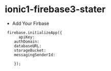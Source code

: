 # ionic1-firebase3-stater

- Add Your Firbase 
```
 firebase.initializeApp({
      apiKey:  
    authDomain: 
    databaseURL:  
    storageBucket:  
    messagingSenderId:  

    });
```
